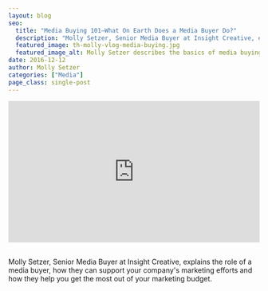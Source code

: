 ```yaml
---
layout: blog
seo:
  title: "Media Buying 101—What On Earth Does a Media Buyer Do?"
  description: "Molly Setzer, Senior Media Buyer at Insight Creative, explains the role of a media buyer, how they can support your company's marketing efforts and how they help you get the most out of your marketing budget."
  featured_image: th-molly-vlog-media-buying.jpg
  featured_image_alt: Molly Setzer describes the basics of media buying
date: 2016-12-12
author: Molly Setzer
categories: ["Media"]
page_class: single-post
---
```


<div class="aspect-ratio">
<div class="wistia_responsive_padding" style="padding:56.25% 0 0 0;position:relative;"><div class="wistia_responsive_wrapper" style="height:100%;left:0;position:absolute;top:0;width:100%;"><iframe src="https://fast.wistia.net/embed/iframe/e6g4936gr8?videoFoam=true" title="Media Buying 101: What On Earth Does a Media Buyer Do? - Molly Setzer Video" allow="autoplay; fullscreen" allowtransparency="true" frameborder="0" scrolling="no" class="wistia_embed" name="wistia_embed" allowfullscreen msallowfullscreen width="100%" height="100%"></iframe></div></div>
<script src="https://fast.wistia.net/assets/external/E-v1.js" async></script>
</div>

<br>

Molly Setzer, Senior Media Buyer at Insight Creative, explains the role of a media buyer, how they can support your company's marketing efforts and how they help you get the most out of your marketing budget.
